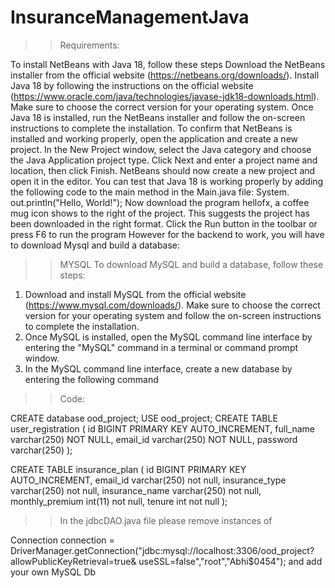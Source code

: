 # InsuranceManagementJava

>>Requirements:

To install NetBeans with Java 18, follow these steps
Download the NetBeans installer from the official website (https://netbeans.org/downloads/).
Install Java 18 by following the instructions on the official website (https://www.oracle.com/java/technologies/javase-jdk18-downloads.html). Make sure to choose the correct version for your operating system.
Once Java 18 is installed, run the NetBeans installer and follow the on-screen instructions to complete the installation.
To confirm that NetBeans is installed and working properly, open the application and create a new project. In the New Project window, select the Java category and choose the Java Application project type. Click Next and enter a project name and location, then click Finish.
NetBeans should now create a new project and open it in the editor. You can test that Java 18 is working properly by adding the following code to the main method in the Main.java file: System. out.println("Hello, World!");
Now download the program hellofx, a coffee mug icon shows to the right of the project. This suggests the project has been downloaded in the right format. Click the Run button in the toolbar or press F6 to run the program
However for the backend to work, you will have to download Mysql and build a database:

>>MYSQL
To download MySQL and build a database, follow these steps:
1. Download and install MySQL from the official website (https://www.mysql.com/downloads/). Make sure to choose the correct version for your operating system and follow the on-screen instructions to complete the installation.
2. Once MySQL is installed, open the MySQL command line interface by entering the "MySQL" command in a terminal or command prompt window.
3. In the MySQL command line interface, create a new database by entering the following command

>>Code:

CREATE database ood_project; 
USE ood_project;
CREATE TABLE user_registration (
id BIGINT PRIMARY KEY AUTO_INCREMENT, full_name varchar(250) NOT NULL,
email_id varchar(250) NOT NULL,
password varchar(250)
     );

CREATE TABLE insurance_plan (
id BIGINT PRIMARY KEY AUTO_INCREMENT, email_id varchar(250) not null, insurance_type varchar(250) not null,
insurance_name varchar(250) not null, monthly_premium int(11) not null, tenure int not null
);

>>In the jdbcDAO.java file please remove instances of

Connection connection = DriverManager.getConnection("jdbc:mysql://localhost:3306/ood_project?allowPublicKeyRetrieval=true& useSSL=false","root","Abhi$0454"); and add your own MySQL Db

